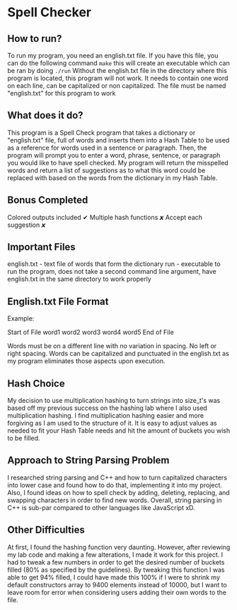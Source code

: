 # Spell Checker

## How to run?
To run my program, you need an english.txt file. If you have this file,
you can do the following command <code>make</code> this will create an executable which can be ran by doing <code>./run</code>
Without the english.txt file in the directory where this program is located, this program will not work. It needs to contain one word on each line, can be capitalized or non capitalized. The file must be named "english.txt" for this program to work

## What does it do?
This program is a Spell Check program that takes a dictionary or "english.txt" file, full of words and inserts them into a Hash Table to be used as a reference for words used in a sentence or paragraph. Then, the program will prompt you to enter a word, phrase, sentence, or paragraph you would like to have spell checked. My program will return the misspelled words and return a list of suggestions as to what this word could be replaced with based on the words from the dictionary in my Hash Table.

## Bonus Completed
Colored outputs included ✔
Multiple hash functions 𝙭
Accept each suggestion 𝙭

## Important Files 
english.txt - text file of words that form the dictionary
run - executable to run the program, does not take a second command line argument, have english.txt in the same directory to work properly

## English.txt File Format
Example:

Start of File
word1
word2
word3
word4
word5
End of File

Words must be on a different line with no variation in spacing. No left or right spacing.
Words can be capitalized and punctuated in the english.txt as my program eliminates those 
aspects upon execution.

## Hash Choice
My decision to use multiplication hashing to turn strings into size_t's was based off
my previous success on the hashing lab where I also used multiplication hashing.
I find multiplication hashing easier and more forgiving as I am used to the structure of it.
It is easy to adjust values as needed to fit your Hash Table needs and hit the amount of buckets
you wish to be filled.

## Approach to String Parsing Problem
I researched string parsing and C++ and how to turn capitalized characters into lower case
and found how to do that, implementing it into my project. Also, I found ideas on how to spell check by adding, deleting, replacing, and swapping characters in order to find new words.
Overall, string parsing in C++ is sub-par compared to other languages like JavaScript xD.

## Other Difficulties
At first, I found the hashing function very daunting. However, after reviewing my lab code and making a few alterations, I made it work for this project. I had to tweak a few numbers in order to get the desired number of buckets filled (80% as specified by the guidelines). By tweaking this function I was able to get 94% filled, I could have made this 100% if I were to shrink my default constructors array to 9400 elements instead of 10000, but I want to leave room for error when considering users adding their own words to the file.
